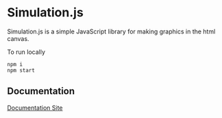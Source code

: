 # Simulation.js

Simulation.js is a simple JavaScript library for making graphics in the html canvas.

To run locally

```
npm i
npm start
```

## Documentation

[Documentation Site](https://simulationjs.vercel.app/)

